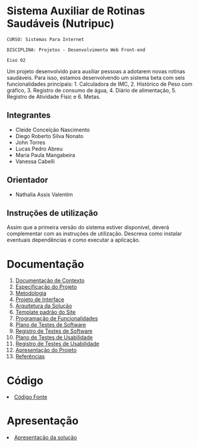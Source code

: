 # Sistema Auxiliar de Rotinas Saudáveis (Nutripuc)

`CURSO: Sistemas Para Internet`

`DISCIPLINA: Projetos - Desenvolvimento Web Front-end`

`Eixo 02`

Um projeto desenvolvido para auxiliar pessoas a adotarem novas rotinas saudáveis. Para isso, estamos desenvolvendo um sistema beta com seis funcionalidades principais: 1. Calculadora de IMC, 2. Histórico de Peso com gráfico, 3. Registro de consumo de água, 4. Diário de alimentação, 5. Registro de Atividade Físic e 6. Metas.

## Integrantes

* Cleide Conceição Nascimento
* Diego Roberto Silva Nonato
* John Torres
* Lucas Pedro Abreu
* Maria Paula Mangabeira
* Vanessa Cabelli

## Orientador

* Nathalia Assis Valentim

## Instruções de utilização

Assim que a primeira versão do sistema estiver disponível, deverá complementar com as instruções de utilização. Descreva como instalar eventuais dependências e como executar a aplicação.

# Documentação

<ol>
<li><a href="docs/01-Documentação de Contexto.md"> Documentação de Contexto</a></li>
<li><a href="docs/02-Especificação do Projeto.md"> Especificação do Projeto</a></li>
<li><a href="docs/03-Metodologia.md"> Metodologia</a></li>
<li><a href="docs/04-Projeto de Interface.md"> Projeto de Interface</a></li>
<li><a href="docs/05-Arquitetura da Solução.md"> Arquitetura da Solução</a></li>
<li><a href="docs/06-Template padrão do Site.md"> Template padrão do Site</a></li>
<li><a href="docs/07-Programação de Funcionalidades.md"> Programação de Funcionalidades</a></li>
<li><a href="docs/08-Plano de Testes de Software.md"> Plano de Testes de Software</a></li>
<li><a href="docs/09-Registro de Testes de Software.md"> Registro de Testes de Software</a></li>
<li><a href="docs/10-Plano de Testes de Usabilidade.md"> Plano de Testes de Usabilidade</a></li>
<li><a href="docs/11-Registro de Testes de Usabilidade.md"> Registro de Testes de Usabilidade</a></li>
<li><a href="docs/12-Apresentação do Projeto.md"> Apresentação do Projeto</a></li>
<li><a href="docs/13-Referências.md"> Referências</a></li>
</ol>

# Código

<li><a href="src/README.md">Código Fonte</a></li>

# Apresentação

<li><a href="presentation/README.md"> Apresentação da solução</a></li>
